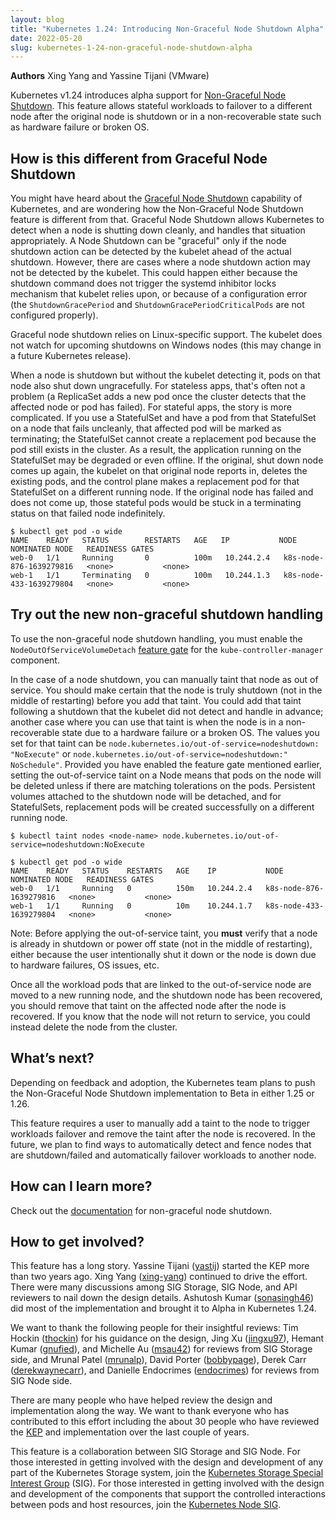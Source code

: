 ```yaml
---
layout: blog
title: "Kubernetes 1.24: Introducing Non-Graceful Node Shutdown Alpha"
date: 2022-05-20
slug: kubernetes-1-24-non-graceful-node-shutdown-alpha
---
```


**Authors** Xing Yang and Yassine Tijani (VMware)

Kubernetes v1.24 introduces alpha support for [Non-Graceful Node Shutdown](https://github.com/kubernetes/enhancements/tree/master/keps/sig-storage/2268-non-graceful-shutdown). This feature allows stateful workloads to failover to a different node after the original node is shutdown or in a non-recoverable state such as hardware failure or broken OS.

## How is this different from Graceful Node Shutdown

You might have heard about the [Graceful Node Shutdown](/docs/concepts/architecture/nodes/#graceful-node-shutdown) capability of Kubernetes,
and are wondering how the Non-Graceful Node Shutdown feature is different from that. Graceful Node Shutdown
allows Kubernetes to detect when a node is shutting down cleanly, and handles that situation appropriately.
A Node Shutdown can be "graceful" only if the node shutdown action can be detected by the kubelet ahead
of the actual shutdown. However, there are cases where a node shutdown action may not be detected by
the kubelet. This could happen either because the shutdown command does not trigger the systemd inhibitor
locks mechanism that kubelet relies upon, or because of a configuration error
(the `ShutdownGracePeriod` and `ShutdownGracePeriodCriticalPods` are not configured properly).

Graceful node shutdown relies on Linux-specific support. The kubelet does not watch for upcoming
shutdowns on Windows nodes (this may change in a future Kubernetes release).

When a node is shutdown but without the kubelet detecting it, pods on that node
also shut down ungracefully. For stateless apps, that's often not a problem (a ReplicaSet adds a new pod once
the cluster detects that the affected node or pod has failed). For stateful apps, the story is more complicated.
If you use a StatefulSet and have a pod from that StatefulSet on a node that fails uncleanly, that affected pod
will be marked as terminating; the StatefulSet cannot create a replacement pod because the pod
still exists in the cluster.
As a result, the application running on the StatefulSet may be degraded or even offline. If the original, shut
down node comes up again, the kubelet on that original node reports in, deletes the existing pods, and
the control plane makes a replacement pod for that StatefulSet on a different running node.
If the original node has failed and does not come up, those stateful pods would be stuck in a
terminating status on that failed node indefinitely.

```
$ kubectl get pod -o wide
NAME    READY   STATUS        RESTARTS   AGE   IP           NODE                      NOMINATED NODE   READINESS GATES
web-0   1/1     Running       0          100m   10.244.2.4   k8s-node-876-1639279816   <none>           <none>
web-1   1/1     Terminating   0          100m   10.244.1.3   k8s-node-433-1639279804   <none>           <none>
```

## Try out the new non-graceful shutdown handling

To use the non-graceful node shutdown handling, you must enable the `NodeOutOfServiceVolumeDetach`
[feature gate](/docs/reference/command-line-tools-reference/feature-gates/) for the `kube-controller-manager`
component.

In the case of a node shutdown, you can manually taint that node as out of service. You should make certain that
the node is truly shutdown (not in the middle of restarting) before you add that taint. You could add that
taint following a shutdown that the kubelet did not detect and handle in advance; another case where you
can use that taint is when the node is in a non-recoverable state due to a hardware failure or a broken OS.
The values you set for that taint can be `node.kubernetes.io/out-of-service=nodeshutdown: "NoExecute"`
or `node.kubernetes.io/out-of-service=nodeshutdown:" NoSchedule"`.
Provided you have enabled the feature gate mentioned earlier, setting the out-of-service taint on a Node
means that pods on the node will be deleted unless if there are matching tolerations on the pods.
Persistent volumes attached to the shutdown node will be detached, and for StatefulSets, replacement pods will
be created successfully on a different running node.

```
$ kubectl taint nodes <node-name> node.kubernetes.io/out-of-service=nodeshutdown:NoExecute

$ kubectl get pod -o wide
NAME    READY   STATUS    RESTARTS   AGE    IP           NODE                      NOMINATED NODE   READINESS GATES
web-0   1/1     Running   0          150m   10.244.2.4   k8s-node-876-1639279816   <none>           <none>
web-1   1/1     Running   0          10m    10.244.1.7   k8s-node-433-1639279804   <none>           <none>
```

Note: Before applying the out-of-service taint, you **must** verify that a node is already in shutdown or power off state (not in the middle of restarting), either because the user intentionally shut it down or the node is down due to hardware failures, OS issues, etc.

Once all the workload pods that are linked to the out-of-service node are moved to a new running node, and the shutdown node has been recovered, you should remove
that taint on the affected node after the node is recovered.
If you know that the node will not return to service, you could instead delete the node from the cluster.

## What’s next?

Depending on feedback and adoption, the Kubernetes team plans to push the Non-Graceful Node Shutdown implementation to Beta in either 1.25 or 1.26.

This feature requires a user to manually add a taint to the node to trigger workloads failover and remove the taint after the node is recovered. In the future, we plan to find ways to automatically detect and fence nodes that are shutdown/failed and automatically failover workloads to another node.

## How can I learn more?

Check out the [documentation](/docs/concepts/architecture/nodes/#non-graceful-node-shutdown)
for non-graceful node shutdown.

## How to get involved?

This feature has a long story. Yassine Tijani ([yastij](https://github.com/yastij)) started the KEP more than two years ago. Xing Yang ([xing-yang](https://github.com/xing-yang)) continued to drive the effort. There were many discussions among SIG Storage, SIG Node, and API reviewers to nail down the design details. Ashutosh Kumar ([sonasingh46](https://github.com/sonasingh46)) did most of the implementation and brought it to Alpha in Kubernetes 1.24.

We want to thank the following people for their insightful reviews: Tim Hockin  ([thockin](https://github.com/thockin)) for his guidance on the design, Jing Xu ([jingxu97](https://github.com/jingxu97)), Hemant Kumar ([gnufied](https://github.com/gnufied)), and Michelle Au ([msau42](https://github.com/msau42)) for reviews from SIG Storage side, and Mrunal Patel ([mrunalp](https://github.com/mrunalp)), David Porter ([bobbypage](https://github.com/bobbypage)), Derek Carr ([derekwaynecarr](https://github.com/derekwaynecarr)), and Danielle Endocrimes ([endocrimes](https://github.com/endocrimes)) for reviews from SIG Node side.

There are many people who have helped review the design and implementation along the way. We want to thank everyone who has contributed to this effort including the about 30 people who have reviewed the [KEP](https://github.com/kubernetes/enhancements/pull/1116) and implementation over the last couple of years.

This feature is a collaboration between SIG Storage and SIG Node. For those interested in getting involved with the design and development of any part of the Kubernetes Storage system, join the [Kubernetes Storage Special Interest Group](https://github.com/kubernetes/community/tree/master/sig-storage) (SIG). For those interested in getting involved with the design and development of the components that support the controlled interactions between pods and host resources, join the [Kubernetes Node SIG](https://github.com/kubernetes/community/tree/master/sig-node).
